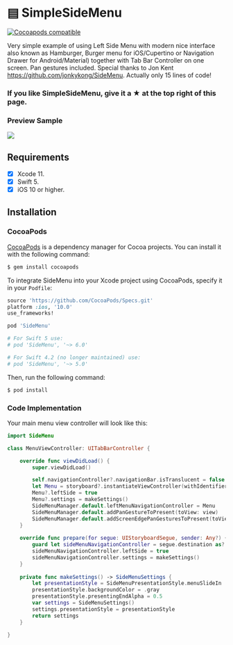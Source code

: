 # ▤ SimpleSideMenu
[![Cocoapods compatible](http://img.shields.io/travis/CocoaPods/CocoaPods/master.svg?style=flat)](https://travis-ci.org/CocoaPods/CocoaPods)

Very simple example of using Left Side Menu with modern nice interface also known as Hamburger, Burger menu for iOS/Cupertino or Navigation Drawer for Android/Material) together with Tab Bar Controller on one screen. Pan gestures included. Special thanks to Jon Kent https://github.com/jonkykong/SideMenu. Actually only 15 lines of code!

### If you like SimpleSideMenu, give it a ★ at the top right of this page.

### Preview Sample
![](https://raw.githubusercontent.com/victordoshenko/SimpleSideMenu/master/SimpleSideMenu.gif)
## Requirements
- [x] Xcode 11.
- [x] Swift 5.
- [x] iOS 10 or higher.

## Installation
### CocoaPods

[CocoaPods](http://cocoapods.org) is a dependency manager for Cocoa projects. You can install it with the following command:

```bash
$ gem install cocoapods
```

To integrate SideMenu into your Xcode project using CocoaPods, specify it in your `Podfile`:

```ruby
source 'https://github.com/CocoaPods/Specs.git'
platform :ios, '10.0'
use_frameworks!

pod 'SideMenu'

# For Swift 5 use:
# pod 'SideMenu', '~> 6.0'

# For Swift 4.2 (no longer maintained) use:
# pod 'SideMenu', '~> 5.0'
```

Then, run the following command:

```bash
$ pod install
```
### Code Implementation
Your main menu view controller will look like this:
``` swift
import SideMenu

class MenuViewController: UITabBarController {

    override func viewDidLoad() {
        super.viewDidLoad()

        self.navigationController?.navigationBar.isTranslucent = false
        let Menu = storyboard?.instantiateViewController(withIdentifier: "SideMenuNavigation") as? SideMenuNavigationController
        Menu?.leftSide = true
        Menu?.settings = makeSettings()
        SideMenuManager.default.leftMenuNavigationController = Menu
        SideMenuManager.default.addPanGestureToPresent(toView: view)
        SideMenuManager.default.addScreenEdgePanGesturesToPresent(toView: view)
    }
    
    override func prepare(for segue: UIStoryboardSegue, sender: Any?) {
        guard let sideMenuNavigationController = segue.destination as? SideMenuNavigationController else { return }
        sideMenuNavigationController.leftSide = true
        sideMenuNavigationController.settings = makeSettings()
    }
    
    private func makeSettings() -> SideMenuSettings {
        let presentationStyle = SideMenuPresentationStyle.menuSlideIn
        presentationStyle.backgroundColor = .gray
        presentationStyle.presentingEndAlpha = 0.5
        var settings = SideMenuSettings()
        settings.presentationStyle = presentationStyle
        return settings
    }

}
